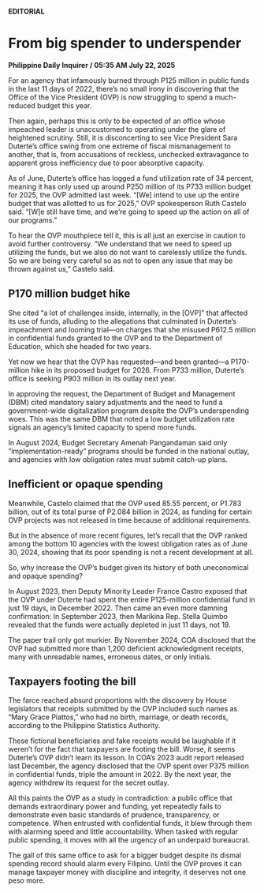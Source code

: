 **EDITORIAL**

# From big spender to underspender

****Philippine Daily Inquirer / 05:35 AM July 22, 2025****

For an agency that infamously burned through P125 million in public funds in the last 11 days of 2022, there’s no small irony in discovering that the Office of the Vice President (OVP) is now struggling to spend a much-reduced budget this year.

Then again, perhaps this is only to be expected of an office whose impeached leader is unaccustomed to operating under the glare of heightened scrutiny. Still, it is disconcerting to see Vice President Sara Duterte’s office swing from one extreme of fiscal mismanagement to another, that is, from accusations of reckless, unchecked extravagance to apparent gross inefficiency due to poor absorptive capacity.

As of June, Duterte’s office has logged a fund utilization rate of 34 percent, meaning it has only used up around P250 million of its P733 million budget for 2025, the OVP admitted last week. “[We] intend to use up the entire budget that was allotted to us for 2025,” OVP spokesperson Ruth Castelo said. “[W]e still have time, and we’re going to speed up the action on all of our programs.”

To hear the OVP mouthpiece tell it, this is all just an exercise in caution to avoid further controversy. “We understand that we need to speed up utilizing the funds, but we also do not want to carelessly utilize the funds. So we are being very careful so as not to open any issue that may be thrown against us,” Castelo said.

## P170 million budget hike

She cited “a lot of challenges inside, internally, in the [OVP]” that affected its use of funds, alluding to the allegations that culminated in Duterte’s impeachment and looming trial—on charges that she misused P612.5 million in confidential funds granted to the OVP and to the Department of Education, which she headed for two years.

Yet now we hear that the OVP has requested—and been granted—a P170-million hike in its proposed budget for 2026. From P733 million, Duterte’s office is seeking P903 million in its outlay next year.

In approving the request, the Department of Budget and Management (DBM) cited mandatory salary adjustments and the need to fund a government-wide digitalization program despite the OVP’s underspending woes. This was the same DBM that noted a low budget utilization rate signals an agency’s limited capacity to spend more funds.

In August 2024, Budget Secretary Amenah Pangandaman said only “implementation-ready” programs should be funded in the national outlay, and agencies with low obligation rates must submit catch-up plans.

## Inefficient or opaque spending

Meanwhile, Castelo claimed that the OVP used 85.55 percent, or P1.783 billion, out of its total purse of P2.084 billion in 2024, as funding for certain OVP projects was not released in time because of additional requirements.

But in the absence of more recent figures, let’s recall that the OVP ranked among the bottom 10 agencies with the lowest obligation rates as of June 30, 2024, showing that its poor spending is not a recent development at all.

So, why increase the OVP’s budget given its history of both uneconomical and opaque spending?

In August 2023, then Deputy Minority Leader France Castro exposed that the OVP under Duterte had spent the entire P125-million confidential fund in just 19 days, in December 2022. Then came an even more damning confirmation: In September 2023, then Marikina Rep. Stella Quimbo revealed that the funds were actually depleted in just 11 days, not 19.

The paper trail only got murkier. By November 2024, COA disclosed that the OVP had submitted more than 1,200 deficient acknowledgment receipts, many with unreadable names, erroneous dates, or only initials.

## Taxpayers footing the bill

The farce reached absurd proportions with the discovery by House legislators that receipts submitted by the OVP included such names as “Mary Grace Piattos,” who had no birth, marriage, or death records, according to the Philippine Statistics Authority.

These fictional beneficiaries and fake receipts would be laughable if it weren’t for the fact that taxpayers are footing the bill. Worse, it seems Duterte’s OVP didn’t learn its lesson. In COA’s 2023 audit report released last December, the agency disclosed that the OVP spent over P375 million in confidential funds, triple the amount in 2022. By the next year, the agency withdrew its request for the secret outlay.

All this paints the OVP as a study in contradiction: a public office that demands extraordinary power and funding, yet repeatedly fails to demonstrate even basic standards of prudence, transparency, or competence. When entrusted with confidential funds, it blew through them with alarming speed and little accountability. When tasked with regular public spending, it moves with all the urgency of an underpaid bureaucrat.

The gall of this same office to ask for a bigger budget despite its dismal spending record should alarm every Filipino. Until the OVP proves it can manage taxpayer money with discipline and integrity, it deserves not one peso more.